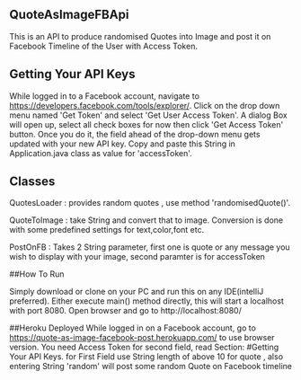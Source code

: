 ## QuoteAsImageFBApi

This is an API to produce randomised Quotes into Image and post it on Facebook Timeline of the User with Access Token.

## Getting Your API Keys

While logged in to a Facebook account, navigate to https://developers.facebook.com/tools/explorer/.
Click on the drop down menu named 'Get Token' and select 'Get User Access Token'.
A dialog Box will open up, select all check boxes for now then click 'Get Access Token' button.
Once you do it, the field ahead of the drop-down menu gets updated with your new API key.
Copy and paste this String in Application.java class as value for 'accessToken'.

## Classes

QuotesLoader : provides random quotes , use method 'randomisedQuote()'.

QuoteToImage : take String and convert that to image. Conversion is done with some predefined settings for text,color,font etc.

PostOnFB : Takes 2 String parameter, first one is quote or any message you wish to display with your image, second paramter is for accessToken

##How To Run

Simply download or clone on your PC and run this on any IDE(intelliJ preferred).
Either execute main() method directly, this will start a localhost with port 8080.
Open browser and go to http://localhost:8080/

##Heroku Deployed
 While logged in on a Facebook account, go to https://quote-as-image-facebook-post.herokuapp.com/ to use browser version.
 You need Access Token for second field, read Section: #Getting Your API Keys.
 for First Field use String length of above 10 for quote , also entering String 'random' will post some random Quote on Facebook timeline